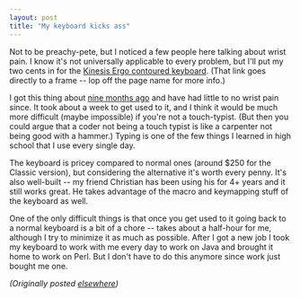 ```yaml
---
layout: post
title: "My keyboard kicks ass"
---
```




<p>Not to be preachy-pete, but I noticed a few people here
talking about wrist pain. I know it's not universally
applicable to every problem, but I'll put my two cents in
for the <a
href="http://www.kinesis-ergo.com/contoured.htm">Kinesis
Ergo contoured keyboard</a>. (That link goes directly to a
frame -- lop off the page name for more info.)

<p>I got this thing about <a
href="http://www.advogato.org/person/cwinters/diary.html?start=7">nine
months ago</a> and have had little to no wrist pain since.
It took about a week to get used to it, and I think it would
be much more difficult (maybe impossible) if you're not a
touch-typist. (But then you could argue that a coder not
being a touch typist is like a carpenter not being good with
a hammer.) Typing is one of the few things I learned in high
school that I use every single day.

<p>The keyboard is pricey compared to normal ones (around
$250 for the Classic version), but considering the
alternative it's worth every penny. It's also well-built --
my friend Christian has been using his for 4+ years and it
still works great. He takes advantage of the macro and
keymapping stuff of the keyboard as well.

<p>One of the only difficult things is that once you get
used to it going back to a normal keyboard is a bit of a
chore -- takes about a half-hour for me, although I
try to minimize it as much as possible. After I got a new
job I took my keyboard to work with me every day to work on
Java and brought it home to work on Perl. But I don't have
to do this anymore since work just bought me one.

<p><em>(Originally posted <a href="http://www.advogato.org/person/cwinters/diary.html?start=42">elsewhere</a>)</em></p>


